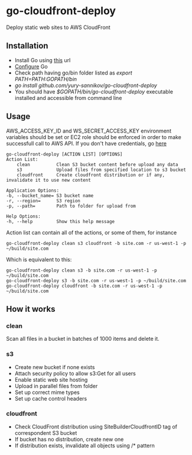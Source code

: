 # go-cloudfront-deploy
Deploy static web sites to AWS CloudFront

## Installation
- Install Go using [this](https://golang.org/doc/install]) url
- [Configure](https://golang.org/doc/code.html) Go
- Check path having go/bin folder listed as *export PATH=$PATH:$GOPATH/bin*
- _go install github.com/yury-sannikov/go-cloudfront-deploy_
- You should have _$GOPATH/bin/go-cloudfront-deploy_ executable installed and accessible from command line

## Usage
AWS_ACCESS_KEY_ID and WS_SECRET_ACCESS_KEY environment variables should be set or EC2 role should be enforced in order to make successfull call to AWS API.
If you don't have credentials, go [here](http://docs.aws.amazon.com/cli/latest/userguide/cli-chap-getting-started.html)

    go-cloudfront-deploy [ACTION LIST] [OPTIONS]
    Action List:
        clean          Clean S3 bucket content before upload any data
        s3             Upload files from specified location to s3 bucket
        cloudfront     Create cloudfront distribution or if any, invalidate it to use new content

    Application Options:
    -b, --bucket_name= S3 bucket name
    -r, --region=      S3 region
    -p, --path=        Path to folder for upload from

    Help Options:
    -h, --help         Show this help message

Action list can contain all of the actions, or some of them, for instance
```
go-cloudfront-deploy clean s3 cloudfront -b site.com -r us-west-1 -p ~/build/site.com
```
Which is equivalent to this:
```
go-cloudfront-deploy clean s3 -b site.com -r us-west-1 -p ~/build/site.com
go-cloudfront-deploy s3 -b site.com -r us-west-1 -p ~/build/site.com
go-cloudfront-deploy cloudfront -b site.com -r us-west-1 -p ~/build/site.com
```

## How it works

### clean
Scan all files in a bucket in batches of 1000 items and delete it.

### s3
- Create new bucket if none exists
- Attach security policy to allow s3:Get for all users
- Enable static web site hosting
- Upload in parallel files from folder
- Set up correct mime types
- Set up cache control headers

### cloudfront
- Check CloudFront distribution using SiteBuilderCloudfrontID tag of correspondent S3 bucket
- If bucket has no distribution, create new one
- If distribution exists, invalidate all objects using /* pattern

